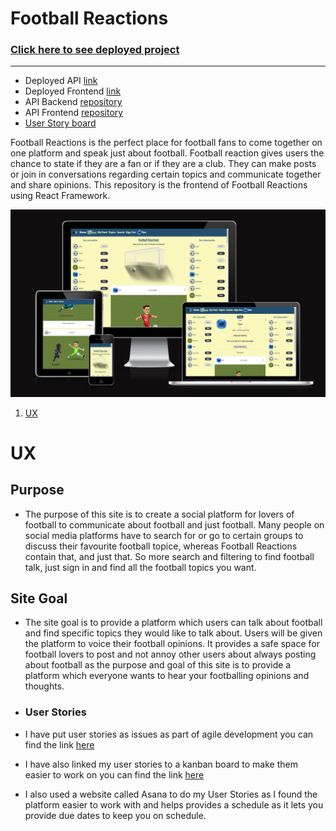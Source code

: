 # **Football Reactions**

### [Click here to see deployed project](https://football-reactions-uk.herokuapp.com/) 
___

- Deployed API [link](https://football-reactions.herokuapp.com/)
- Deployed Frontend [link](https://football-reactions-uk.herokuapp.com/)
- API Backend [repository](https://github.com/Josh-Wickens/fr-drf-api)
- API Frontend [repository](https://github.com/Josh-Wickens/football-reactions)
- [User Story board](https://github.com/users/Josh-Wickens/projects/4)

Football Reactions is the perfect place for football fans to come together on one platform and speak just about football. Football reaction gives users the chance to state if they are a fan or if they are a club. They can make posts or join in conversations regarding certain topics and communicate together and share opinions. This repository is the frontend of Football Reactions using React Framework.

![Responsive image](/src/assets/responsive.png)

1. [UX](#UX)



# UX
## Purpose

- The purpose of this site is to create a social platform for lovers of football to communicate about football and just football. Many people on social media platforms have to search for or go to certain groups to discuss their favourite football topice, whereas Football Reactions contain that, and just that. So more search and filtering to find football talk, just sign in and find all the football topics you want.

## Site Goal

- The site goal is to provide a platform which users can talk about football and find specific topics they would like to talk about. Users will be given the platform to voice their football opinions. It provides a safe space for football lovers to post and not annoy other users about always posting about football as the purpose and goal of this site is to provide a platform which everyone wants to hear your footballing opinions and thoughts.

- ### User Stories
- I have put user stories as issues as part of agile development you can find the link [here](https://github.com/Mrst12/pp5-frontend-react-appy-families/issues)

- I have also linked my user stories to a kanban board to make them easier to work on you can find the link [here](https://github.com/users/Josh-Wickens/projects/4)

- I also used a website called Asana to do my User Stories as I found the platform easier to work with and helps provides a schedule as it lets you provide due dates to keep you on schedule.




